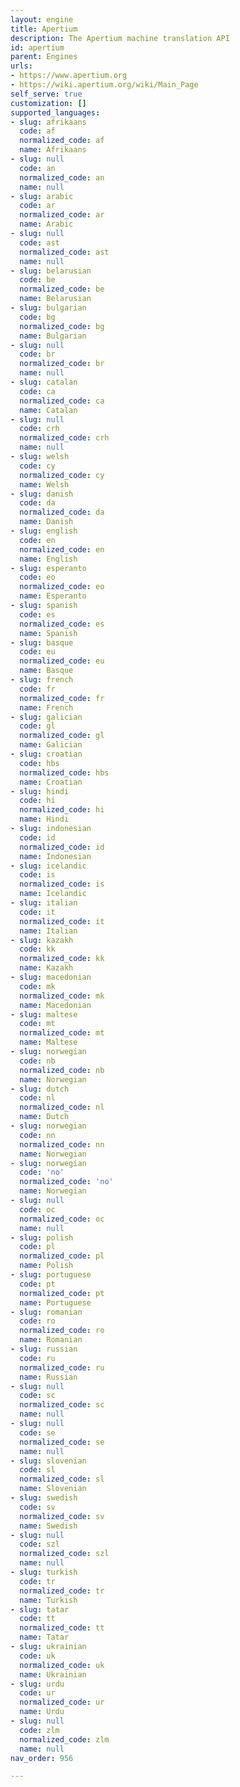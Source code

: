 ```yaml
---
layout: engine
title: Apertium
description: The Apertium machine translation API
id: apertium
parent: Engines
urls:
- https://www.apertium.org
- https://wiki.apertium.org/wiki/Main_Page
self_serve: true
customization: []
supported_languages:
- slug: afrikaans
  code: af
  normalized_code: af
  name: Afrikaans
- slug: null
  code: an
  normalized_code: an
  name: null
- slug: arabic
  code: ar
  normalized_code: ar
  name: Arabic
- slug: null
  code: ast
  normalized_code: ast
  name: null
- slug: belarusian
  code: be
  normalized_code: be
  name: Belarusian
- slug: bulgarian
  code: bg
  normalized_code: bg
  name: Bulgarian
- slug: null
  code: br
  normalized_code: br
  name: null
- slug: catalan
  code: ca
  normalized_code: ca
  name: Catalan
- slug: null
  code: crh
  normalized_code: crh
  name: null
- slug: welsh
  code: cy
  normalized_code: cy
  name: Welsh
- slug: danish
  code: da
  normalized_code: da
  name: Danish
- slug: english
  code: en
  normalized_code: en
  name: English
- slug: esperanto
  code: eo
  normalized_code: eo
  name: Esperanto
- slug: spanish
  code: es
  normalized_code: es
  name: Spanish
- slug: basque
  code: eu
  normalized_code: eu
  name: Basque
- slug: french
  code: fr
  normalized_code: fr
  name: French
- slug: galician
  code: gl
  normalized_code: gl
  name: Galician
- slug: croatian
  code: hbs
  normalized_code: hbs
  name: Croatian
- slug: hindi
  code: hi
  normalized_code: hi
  name: Hindi
- slug: indonesian
  code: id
  normalized_code: id
  name: Indonesian
- slug: icelandic
  code: is
  normalized_code: is
  name: Icelandic
- slug: italian
  code: it
  normalized_code: it
  name: Italian
- slug: kazakh
  code: kk
  normalized_code: kk
  name: Kazakh
- slug: macedonian
  code: mk
  normalized_code: mk
  name: Macedonian
- slug: maltese
  code: mt
  normalized_code: mt
  name: Maltese
- slug: norwegian
  code: nb
  normalized_code: nb
  name: Norwegian
- slug: dutch
  code: nl
  normalized_code: nl
  name: Dutch
- slug: norwegian
  code: nn
  normalized_code: nn
  name: Norwegian
- slug: norwegian
  code: 'no'
  normalized_code: 'no'
  name: Norwegian
- slug: null
  code: oc
  normalized_code: oc
  name: null
- slug: polish
  code: pl
  normalized_code: pl
  name: Polish
- slug: portuguese
  code: pt
  normalized_code: pt
  name: Portuguese
- slug: romanian
  code: ro
  normalized_code: ro
  name: Romanian
- slug: russian
  code: ru
  normalized_code: ru
  name: Russian
- slug: null
  code: sc
  normalized_code: sc
  name: null
- slug: null
  code: se
  normalized_code: se
  name: null
- slug: slovenian
  code: sl
  normalized_code: sl
  name: Slovenian
- slug: swedish
  code: sv
  normalized_code: sv
  name: Swedish
- slug: null
  code: szl
  normalized_code: szl
  name: null
- slug: turkish
  code: tr
  normalized_code: tr
  name: Turkish
- slug: tatar
  code: tt
  normalized_code: tt
  name: Tatar
- slug: ukrainian
  code: uk
  normalized_code: uk
  name: Ukrainian
- slug: urdu
  code: ur
  normalized_code: ur
  name: Urdu
- slug: null
  code: zlm
  normalized_code: zlm
  name: null
nav_order: 956

---
```



